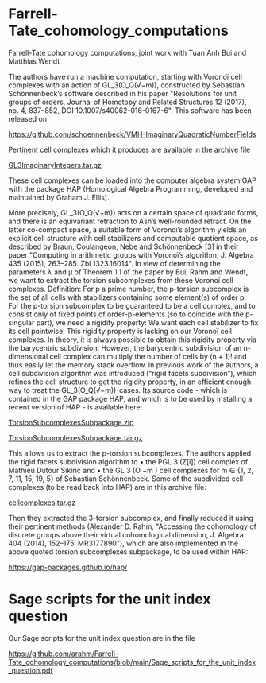 # Farrell-Tate_cohomology_computations
Farrell-Tate cohomology computations, joint work with Tuan Anh Bui and Matthias Wendt

The authors have run a machine computation, starting with Voronoı̈ cell complexes with an action of
GL_3(O_Q(√−m)), constructed by Sebastian Schönnenbeck’s software described in his paper
"Resolutions for unit groups of orders, Journal of Homotopy and Related Structures 12 (2017), no. 4, 837–852, DOI 10.1007/s40062-016-0167-6".
This software has been released on 

https://github.com/schoennenbeck/VMH-ImaginaryQuadraticNumberFields

Pertinent cell complexes which it produces are available in the archive file

[GL3ImaginaryIntegers.tar.gz](https://github.com/arahm/Farrell-Tate_cohomology_computations/files/8797126/GL3ImaginaryIntegers.tar.gz)

These cell complexes can be loaded into the computer algebra system GAP with the package HAP (Homological Algebra Programming, developed and maintained by Graham J. Ellis).

More precisely, GL_3(O_Q(√−m)) acts on a certain space of quadratic forms, and there is an equivariant retraction to Ash’s well-rounded
retract. On the latter co-compact space, a suitable form of Voronoı̈’s algorithm yields an explicit cell structure with cell stabilizers and computable quotient space, as described by Braun, Coulangeon, Nebe and Schönnenbeck [3] in their paper
"Computing in arithmetic groups with Voronoı̈’s algorithm, J. Algebra 435 (2015), 263–285. Zbl 1323.16014".
In view of determining the parameters λ and µ of Theorem 1.1 of the paper by Bui, Rahm and Wendt, we want to extract the torsion subcomplexes from these Voronoı̈ cell complexes. Definition: For p a prime number, the p-torsion subcomplex is the set of all cells with stabilizers
containing some element(s) of order p. For the p-torsion subcomplex to be guaranteed to be a cell complex, and to consist only of fixed points
of order-p-elements (so to coincide with the p-singular part), we need a rigidity property: We want each cell stabilizer to fix its cell pointwise. This rigidity property is lacking on our Voronoı̈ cell complexes.
In theory, it is always possible to obtain this rigidity property via the barycentric subdivision. However, the barycentric subdivision of an n-dimensional cell complex can multiply the number of cells by (n + 1)! and thus easily let the memory stack overflow. In previous work of the authors, a cell subdivision algorithm was introduced (“rigid facets subdivision”), which refines the cell structure to get the rigidity
property, in an efficient enough way to treat the GL_3(O_Q(√−m))-cases. Its source code - which is contained in the GAP package HAP, and which is to be used by installing a recent version of HAP - is available here:

[TorsionSubcomplexesSubpackage.zip](https://github.com/arahm/Farrell-Tate_cohomology_computations/files/8797218/TorsionSubcomplexesSubpackage.zip)

[TorsionSubcomplexesSubpackage.tar.gz](https://github.com/arahm/Farrell-Tate_cohomology_computations/files/8797219/TorsionSubcomplexesSubpackage.tar.gz)

This allows us to extract the p-torsion subcomplexes.
The authors applied the rigid facets subdivision algorithm to
• the PGL 3 (Z[i]) cell complex of Mathieu Dutour Sikiric and
• the GL 3 (O −m ) cell complexes for m ∈ {1, 2, 7, 11, 15, 19, 5} of Sebastian Schönnenbeck.
Some of the subdivided cell complexes (to be read back into HAP) are in this archive file:

[cellcomplexes.tar.gz](https://github.com/arahm/Farrell-Tate_cohomology_computations/files/8797994/cellcomplexes.tar.gz)

Then they extracted the 3-torsion subcomplex, and finally reduced it using their pertinent methods (Alexander D. Rahm, "Accessing the cohomology of discrete groups above their virtual cohomological dimension, J. Algebra 404 (2014), 152–175. MR3177890"),
which are also implemented in the above quoted torsion subcomplexes subpackage, to be used within HAP:

https://gap-packages.github.io/hap/

# Sage scripts for the unit index question

Our Sage scripts for the unit index question are in the file

https://github.com/arahm/Farrell-Tate_cohomology_computations/blob/main/Sage_scripts_for_the_unit_index_question.pdf
